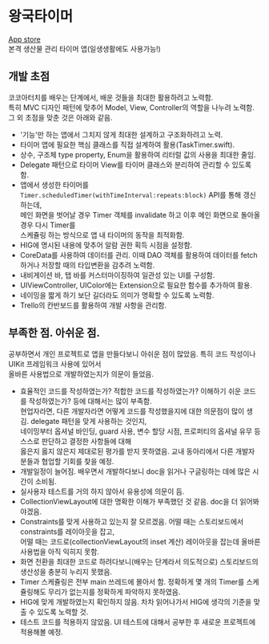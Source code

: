 # 왕국타이머

[App store](https://apps.apple.com/us/app/%EC%99%95%EA%B5%AD%ED%83%80%EC%9D%B4%EB%A8%B8/id1556230748)  
본격 생산물 관리 타이머 앱(일생생활에도 사용가능!)

## 개발 초점

코코아터치를 배우는 단계에서, 배운 것들을 최대한 활용하려고 노력함.  
특히 MVC 디자인 패턴에 맞추어 Model, View, Controller의 역할을 나누려 노력함.  
그 외 초점을 맞춘 것은 아래와 같음.

- '기능'만 하는 앱에서 그치지 않게 최대한 설계하고 구조화하려고 노력.
- 타이머 앱에 필요한 핵심 클래스를 직접 설계하여 활용(TaskTimer.swift).
- 상수, 구조체 type property, Enum을 활용하여 리터럴 값의 사용을 최대한 줄임.
- Delegate 패턴으로 타이머 View를 타이머 클래스와 분리하여 관리할 수 있도록 함.
- 앱에서 생성한 타이머를 `Timer.scheduledTimer(withTimeInterval:repeats:block)` API를 통해 갱신하는데,  
  메인 화면을 벗어날 경우 Timer 객체를 invalidate 하고 이후 메인 화면으로 돌아올 경우 다시 Timer를  
  스케쥴링 하는 방식으로 앱 내 타이머의 동작을 최적화함.
- HIG에 명시된 내용에 맞추어 알람 권한 획득 시점을 설정함.
- CoreData를 사용하여 데이터를 관리. 이때 DAO 객체를 활용하여 데이터를 fetch하거나 저장할 때의 타입변환을 감추려 노력함.
- 내비게이션 바, 탭 바를 커스터마이징하여 일관성 있는 UI를 구성함.
- UIViewController, UIColor에는 Extension으로 필요한 함수를 추가하여 활용.
- 네이밍을 짧게 하기 보단 길더라도 의미가 명확할 수 있도록 노력함.
- Trello의 칸반보드를 활용하여 개발 사항을 관리함.

## 부족한 점. 아쉬운 점.

공부하면서 개인 프로젝트로 앱을 만들다보니 아쉬운 점이 많았음. 특히 코드 작성이나 UIKit 프레임워크 사용에 있어서  
올바른 사용법으로 개발하였는지가 의문이 들었음.

- 효율적인 코드를 작성하였는가? 적합한 코드를 작성하였는가? 이해하기 쉬운 코드를 작성하였는가? 등에 대해서는 많이 부족함.  
  현업자라면, 다른 개발자라면 어떻게 코드를 작성했을지에 대한 의문점이 많이 생김. delegate 패턴을 맞게 사용하는 것인지,  
  네이밍부터 옵셔널 바인딩, guard 사용, 변수 할당 시점, 프로퍼티의 옵셔널 유무 등 스스로 판단하고 결정한 사항들에 대해  
  옳은지 옳지 않은지 제대로된 평가를 받지 못하였음. 교내 동아리에서 다른 개발자분들과 협업할 기회를 찾을 예정.
- 개발일정이 늘어짐. 배우면서 개발하다보니 doc을 읽거나 구글링하는 데에 많은 시간이 소비됨.
- 실사용자 테스트를 거의 하지 않아서 유용성에 의문이 듬.
- CollectionViewLayout에 대한 명확한 이해가 부족했던 것 같음. doc을 더 읽어봐야겠음.
- Constraints를 맞게 사용하고 있는지 잘 모르겠음. 어떨 때는 스토리보드에서 constraints를 레이아웃을 잡고,  
  어떨 때는 코드로(collectionViewLayout의 inset 계산) 레이아웃을 잡는데 올바른 사용법을 아직 익히지 못함.
- 화면 전환을 최대한 코드로 하려다보니(배우는 단계라서 의도적으로) 스토리보드의 생산성을 충분히 누리지 못했음.
- Timer 스케쥴링은 전부 main 쓰레드에 몰아서 함. 정확하게 몇 개의 Timer를 스케쥴링해도 무리가 없는지를 정확하게 파악하지 못하였음.
- HIG에 맞게 개발하였는지 확인하지 않음. 차차 읽어나가서 HIG에 생각의 기준을 맞출 수 있도록 노력할 것.
- 테스트 코드를 적용하지 않았음. UI 테스트에 대해서 공부한 후 새로운 프로젝트에 적용해볼 예정.
